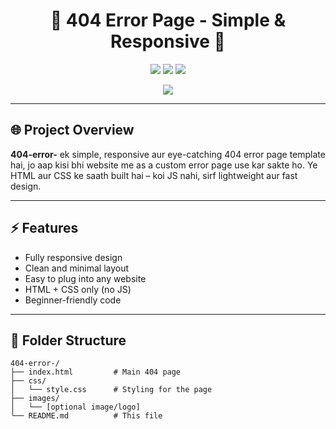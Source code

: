 <h1 align="center">🚫 404 Error Page - Simple & Responsive 🚫</h1>

<p align="center">
  <img src="https://img.shields.io/github/languages/top/Asif23r/404-error-" />
  <img src="https://img.shields.io/github/repo-size/Asif23r/404-error-" />
  <img src="https://img.shields.io/github/last-commit/Asif23r/404-error-" />
</p>

<p align="center">
  <img src="https://readme-typing-svg.demolab.com?font=Fira+Code&size=22&duration=3000&pause=1000&center=true&vCenter=true&color=F7768E&width=480&lines=Stylish+404+Error+Page;Responsive+Design+with+HTML+%2B+CSS;Plug+%26+Play+Error+Template" />
</p>

---

## 🌐 Project Overview

**404-error-** ek simple, responsive aur eye-catching 404 error page template hai, jo aap kisi bhi website me as a custom error page use kar sakte ho. Ye HTML aur CSS ke saath built hai – koi JS nahi, sirf lightweight aur fast design.

---

## ⚡ Features

- Fully responsive design
- Clean and minimal layout
- Easy to plug into any website
- HTML + CSS only (no JS)
- Beginner-friendly code

---

## 📁 Folder Structure

```plaintext
404-error-/
├── index.html         # Main 404 page
├── css/
│   └── style.css      # Styling for the page
├── images/
│   └── [optional image/logo]
└── README.md          # This file
